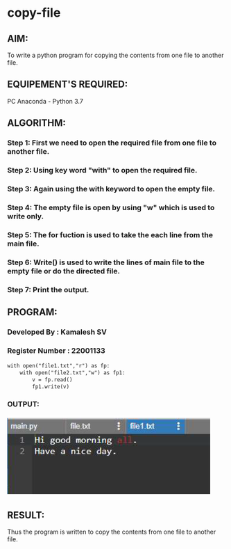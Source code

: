 # copy-file
## AIM:
To write a python program for copying the contents from one file to another file.
## EQUIPEMENT'S REQUIRED: 
PC
Anaconda - Python 3.7
## ALGORITHM: 
### Step 1: First we need to open the required file from one file to another file.

### Step 2: Using key word "with" to open the required file.
 
### Step 3: Again using the with keyword to open the empty file.

### Step 4: The empty file is open by using "w" which is used to write only.

### Step 5: The for fuction is used to take the each line from the main file.

### Step 6: Write() is used to write the lines of main file to the empty file or do the directed file.

### Step 7: Print the output.

## PROGRAM:
### Developed By : Kamalesh SV
### Register Number : 22001133
```
with open("file1.txt","r") as fp:
    with open("file2.txt","w") as fp1:
        v = fp.read()
        fp1.write(v)
```
### OUTPUT:

![OUTPUT](./OUTPUT.png)

## RESULT:
Thus the program is written to copy the contents from one file to another file.